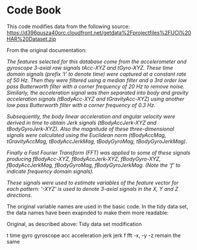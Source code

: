 # Code Book

This code modifies data from the following source:
https://d396qusza40orc.cloudfront.net/getdata%2Fprojectfiles%2FUCI%20HAR%20Dataset.zip

From the original documentation:

*The features selected for this database come from the accelerometer and gyroscope 3-axial raw signals tAcc-XYZ and tGyro-XYZ. These time domain signals (prefix 't' to denote time) were captured at a constant rate of 50 Hz. Then they were filtered using a median filter and a 3rd order low pass Butterworth filter with a corner frequency of 20 Hz to remove noise. Similarly, the acceleration signal was then separated into body and gravity acceleration signals (tBodyAcc-XYZ and tGravityAcc-XYZ) using another low pass Butterworth filter with a corner frequency of 0.3 Hz.*

*Subsequently, the body linear acceleration and angular velocity were derived in time to obtain Jerk signals (tBodyAccJerk-XYZ and tBodyGyroJerk-XYZ). Also the magnitude of these three-dimensional signals were calculated using the Euclidean norm (tBodyAccMag, tGravityAccMag, tBodyAccJerkMag, tBodyGyroMag, tBodyGyroJerkMag).*

*Finally a Fast Fourier Transform (FFT) was applied to some of these signals producing fBodyAcc-XYZ, fBodyAccJerk-XYZ, fBodyGyro-XYZ, fBodyAccJerkMag, fBodyGyroMag, fBodyGyroJerkMag. (Note the 'f' to indicate frequency domain signals).* 

*These signals were used to estimate variables of the feature vector for each pattern:*
*'-XYZ' is used to denote 3-axial signals in the X, Y and Z directions.*

The original variable names are used in the basic code. In the tidy data set, the data names have been exapnded to make them more readable:

Original, as described above:     Tidy data set modification

t                                  time
gyro                               gyroscope
acc                                acceleration
jerk                               jerk
f                                  fft
-x, -y -z                          remain the same
